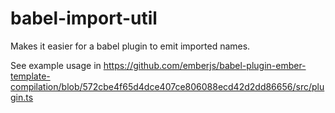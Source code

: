 # babel-import-util

Makes it easier for a babel plugin to emit imported names.

See example usage in https://github.com/emberjs/babel-plugin-ember-template-compilation/blob/572cbe4f65d4dce407ce806088ecd42d2dd86656/src/plugin.ts
